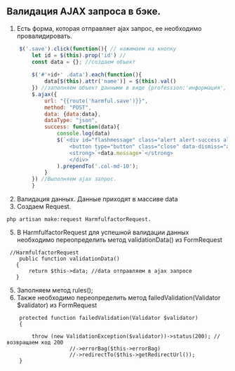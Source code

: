 ## Валидация AJAX запроса в бэке.
1. Есть форма, которая отправляет ajax запрос, ее необходимо провалидировать.
```js
    $('.save').click(function(){ // нажимаем на кнопку
        let id = $(this).prop('id') //
        const data = {}; //создаем объект
        
        $('#'+id+' .data').each(function(){
            data[$(this).attr('name')] = $(this).val()
        }) //заполняем объект данными в виде {profession:'информация', harmfulfactor:'11.3'}
        $.ajax({
            url: "{{route('harmful.save')}}",
            method: "POST",
            data: {data:data},
            dataType: "json",
            success: function(data){
                console.log(data)
                $(`<div id="flashmessage" class="alert alert-success alert-dismissible">
                    <button type="button" class="close" data-dismiss="alert">×</button>
                    <strong>`+data.message+`</strong>
                    </div>`
                ).prependTo('.col-md-10');
            }
        }) //Выполняем ajax запрос.
        }
 ```
 2. Валидация данных. Данные приходят в массиве data
 3. Создаем Request. 
 ```
 php artisan make:request HarmfulfactorRequest.
 ```
 5. В HarmfulfactorRequest для успешной валидации данных необходимо переопределить метод validationData() из FormRequest
 ```
  //HarmfulfactorRequest
     public function validationData()
    {
        return $this->data; //data отправляем в ajax запросе
    }
 ```
5. Заполняем метод rules();
6. Также необходимо переопределить метод failedValidation(Validator $validator) из FormRequest
```
    protected function failedValidation(Validator $validator)
    {
         
        throw (new ValidationException($validator))->status(200); //возвращаем код 200
                    //->errorBag($this->errorBag)
                    //->redirectTo($this->getRedirectUrl()); 
    }
```
